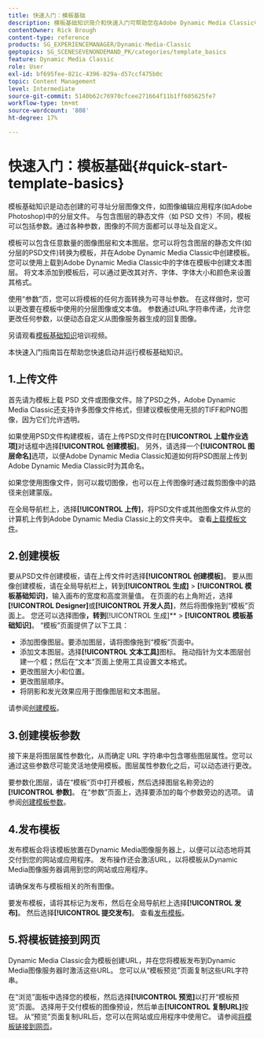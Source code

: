 ```yaml
---
title: 快速入门：模板基础
description: 模板基础知识简介和快速入门可帮助您在Adobe Dynamic Media Classic中快速启动和运行。
contentOwner: Rick Brough
content-type: reference
products: SG_EXPERIENCEMANAGER/Dynamic-Media-Classic
geptopics: SG_SCENESEVENONDEMAND_PK/categories/template_basics
feature: Dynamic Media Classic
role: User
exl-id: bf695fee-821c-4396-829a-d57ccf475b0c
topic: Content Management
level: Intermediate
source-git-commit: 5140b62c76970cfcee271664f11b1ff605625fe7
workflow-type: tm+mt
source-wordcount: '808'
ht-degree: 17%

---
```


# 快速入门：模板基础{#quick-start-template-basics}

模板基础知识是动态创建的可寻址分层图像文件，如图像编辑应用程序(如Adobe Photoshop)中的分层文件。 与包含图层的静态文件（如 PSD 文件）不同，模板可以包括参数。通过各种参数，图像的不同方面都可以寻址及自定义。

模板可以包含任意数量的图像图层和文本图层。您可以将包含图层的静态文件(如分层的PSD文件)转换为模板，并在Adobe Dynamic Media Classic中创建模板。 您可以使用上载到Adobe Dynamic Media Classic中的字体在模板中创建文本图层。 将文本添加到模板后，可以通过更改其对齐、字体、字体大小和颜色来设置其格式。

使用“参数”页，您可以将模板的任何方面转换为可寻址参数。 在这样做时，您可以更改要在模板中使用的分层图像或文本值。 参数通过URL字符串传递，允许您更改任何参数，以便动态自定义从图像服务器生成的回复图像。

另请观看[模板基础知识](https://s7d5.scene7.com/s7viewers/html5/VideoViewer.html?videoserverurl=https://s7d5.scene7.com/is/content/&emailurl=https://s7d5.scene7.com/s7/emailFriend&serverUrl=https://s7d5.scene7.com/is/image/&config=Scene7SharedAssets/Universal_HTML5_Video&contenturl=https://s7d5.scene7.com/skins/&asset=S7tutorials/553_Template%20Basics_converted%20renamed_Dynamic%20Banners-AVS)培训视频。

本快速入门指南旨在帮助您快速启动并运行模板基础知识。

## 1.上传文件

首先请为模板上载 PSD 文件或图像文件。除了PSD之外，Adobe Dynamic Media Classic还支持许多图像文件格式，但建议模板使用无损的TIFF和PNG图像，因为它们允许透明。

如果使用PSD文件构建模板，请在上传PSD文件时在&#x200B;**[!UICONTROL 上载作业选项]**&#x200B;对话框中选择&#x200B;**[!UICONTROL 创建模板]**。 另外，请选择一个&#x200B;**[!UICONTROL 图层命名]**&#x200B;选项，以便Adobe Dynamic Media Classic知道如何将PSD图层上传到Adobe Dynamic Media Classic时为其命名。

如果您使用图像文件，则可以裁切图像，也可以在上传图像时通过裁剪图像中的路径来创建蒙版。

在全局导航栏上，选择&#x200B;**[!UICONTROL 上传]**，将PSD文件或其他图像文件从您的计算机上传到Adobe Dynamic Media Classic上的文件夹中。 查看[上载模板文件](uploading-template-files.md#uploading_template_files)。

## 2.创建模板

要从PSD文件创建模板，请在上传文件时选择&#x200B;**[!UICONTROL 创建模板]**。 要从图像创建模板，请在全局导航栏上，转到&#x200B;**[!UICONTROL 生成]** > **[!UICONTROL 模板基础知识]**，输入画布的宽度和高度测量值。 在页面的右上角附近，选择&#x200B;**[!UICONTROL Designer]**&#x200B;或&#x200B;**[!UICONTROL 开发人员]**，然后将图像拖到“模板”页面上。 您还可以选择图像&#x200B;**，转到&#x200B;**[!UICONTROL 生成]** > **[!UICONTROL 模板基础知识]**。 “模板”页面提供了以下工具：

* 添加图像图层。要添加图层，请将图像拖到“模板”页面中。
* 添加文本图层。选择&#x200B;**[!UICONTROL 文本工具]**&#x200B;图标。 拖动指针为文本图层创建一个框；然后在“文本”页面上使用工具设置文本格式。
* 更改图层大小和位置。
* 更改图层顺序。
* 将阴影和发光效果应用于图像图层和文本图层。

请参阅[创建模板](creating-template.md#creating_a_template)。

## 3.创建模板参数

接下来是将图层属性参数化，从而确定 URL 字符串中包含哪些图层属性。您可以通过这些参数尽可能灵活地使用模板。图层属性参数化之后，可以动态进行更改。

要参数化图层，请在“模板”页中打开模板，然后选择图层名称旁边的&#x200B;**[!UICONTROL 参数]**。 在“参数”页面上，选择要添加的每个参数旁边的选项。 请参阅[创建模板参数](creating-template-parameters.md#creating_template_parameters)。

## 4.发布模板

发布模板会将该模板放置在Dynamic Media图像服务器上，以便可以动态地将其交付到您的网站或应用程序。 发布操作还会激活URL，以将模板从Dynamic Media图像服务器调用到您的网站或应用程序。

请确保发布与模板相关的所有图像。

要发布模板，请将其标记为发布，然后在全局导航栏上选择&#x200B;**[!UICONTROL 发布]**。 然后选择&#x200B;**[!UICONTROL 提交发布]**。 查看[发布模板](publishing-templates.md#publishing_templates)。

## 5.将模板链接到网页

Dynamic Media Classic会为模板创建URL，并在您将模板发布到Dynamic Media图像服务器时激活这些URL。 您可以从“模板预览”页面复制这些URL字符串。

在“浏览”面板中选择您的模板，然后选择&#x200B;**[!UICONTROL 预览]**&#x200B;以打开“模板预览”页面。 选择用于交付模板的图像预设，然后单击&#x200B;**[!UICONTROL 复制URL]**&#x200B;按钮。 从“预览”页面复制URL后，您可以在网站或应用程序中使用它。 请参阅[将模板链接到网页](linking-template-web-page.md#linking_a_template_to_a_web_page)。
